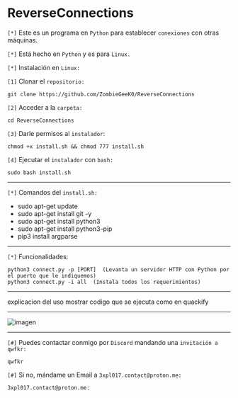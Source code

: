 # ReverseConnections

`[*]` Este es un programa en `Python` para establecer `conexiones` con otras máquinas.

`[*]` Está hecho en `Python` y es para `Linux.`

`[*]` Instalación en `Linux:`

`[1]` Clonar el `repositorio:`

    git clone https://github.com/ZombieGeeK0/ReverseConnections
`[2]` Acceder a la `carpeta:` 

    cd ReverseConnections
`[3]` Darle permisos al `instalador`:

    chmod +x install.sh && chmod 777 install.sh
`[4]` Ejecutar el `instalador` con `bash:`

    sudo bash install.sh

<hr>

`[*]` Comandos del `install.sh:`

- sudo apt-get update
- sudo apt-get install git -y
- sudo apt-get install python3
- sudo apt-get install python3-pip
- pip3 install argparse

<hr>

`[*]` Funcionalidades:

    python3 connect.py -p [PORT]  (Levanta un servidor HTTP con Python por el puerto que le indiquemos)
    python3 connect.py -i all  (Instala todos los requerimientos)

<hr>

explicacion del uso mostrar codigo que se ejecuta como en quackify

<hr>

![imagen](https://github.com/ZombieGeeK0/GodZilla/assets/158185295/156e5b7e-3cf9-4a3d-b018-34cc8e4532b9)

<hr>

`[#]` Puedes contactar conmigo por `Discord` mandando una `invitación a qwfkr:`

    qwfkr
`[#]` Si no, mándame un Email a `3xpl017.contact@proton.me:`

    3xpl017.contact@proton.me:

